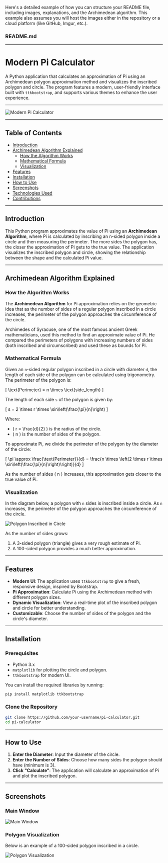 Here's a detailed example of how you can structure your README file, including images, explanations, and the Archimedean algorithm. This example also assumes you will host the images either in the repository or a cloud platform (like GitHub, Imgur, etc.).

### README.md

---

# **Modern Pi Calculator**

A Python application that calculates an approximation of Pi using an Archimedean polygon approximation method and visualizes the inscribed polygon and circle. The program features a modern, user-friendly interface built with `ttkbootstrap`, and supports various themes to enhance the user experience.

---

![Modern Pi Calculator](https://link-to-your-image.png)  <!-- Replace with your image link -->

---

## **Table of Contents**
- [Introduction](#introduction)
- [Archimedean Algorithm Explained](#archimedean-algorithm-explained)
  - [How the Algorithm Works](#how-the-algorithm-works)
  - [Mathematical Formula](#mathematical-formula)
  - [Visualization](#visualization)
- [Features](#features)
- [Installation](#installation)
- [How to Use](#how-to-use)
- [Screenshots](#screenshots)
- [Technologies Used](#technologies-used)
- [Contributions](#contributions)

---

## **Introduction**

This Python program approximates the value of Pi using an **Archimedean Algorithm**, where Pi is calculated by inscribing an n-sided polygon inside a circle and then measuring the perimeter. The more sides the polygon has, the closer the approximation of Pi gets to the true value. The application visualizes the inscribed polygon and circle, showing the relationship between the shape and the calculated Pi value.

---

## **Archimedean Algorithm Explained**

### **How the Algorithm Works**

The **Archimedean Algorithm** for Pi approximation relies on the geometric idea that as the number of sides of a regular polygon inscribed in a circle increases, the perimeter of the polygon approaches the circumference of the circle.

Archimedes of Syracuse, one of the most famous ancient Greek mathematicians, used this method to find an approximate value of Pi. He compared the perimeters of polygons with increasing numbers of sides (both inscribed and circumscribed) and used these as bounds for Pi.

### **Mathematical Formula**

Given an `n`-sided regular polygon inscribed in a circle with diameter `d`, the length of each side of the polygon can be calculated using trigonometry. The perimeter of the polygon is:

\[
\text{Perimeter} = n \times \text{side\_length}
\]

The length of each side `s` of the polygon is given by:

\[
s = 2 \times r \times \sin\left(\frac{\pi}{n}\right)
\]

Where:
- \( r = \frac{d}{2} \) is the radius of the circle.
- \( n \) is the number of sides of the polygon.

To approximate Pi, we divide the perimeter of the polygon by the diameter of the circle:

\[
\pi \approx \frac{\text{Perimeter}}{d} = \frac{n \times \left(2 \times r \times \sin\left(\frac{\pi}{n}\right)\right)}{d}
\]

As the number of sides \( n \) increases, this approximation gets closer to the true value of Pi.

### **Visualization**

In the diagram below, a polygon with `n` sides is inscribed inside a circle. As `n` increases, the perimeter of the polygon approaches the circumference of the circle.

![Polygon Inscribed in Circle](https://link-to-polygon-image.png)  <!-- Replace with your image link -->

As the number of sides grows:
1. A 3-sided polygon (triangle) gives a very rough estimate of Pi.
2. A 100-sided polygon provides a much better approximation.

---

## **Features**

- **Modern UI**: The application uses `ttkbootstrap` to give a fresh, responsive design, inspired by Bootstrap.
- **Pi Approximation**: Calculate Pi using the Archimedean method with different polygon sizes.
- **Dynamic Visualization**: View a real-time plot of the inscribed polygon and circle for better understanding.
- **Customizable**: Choose the number of sides of the polygon and the circle's diameter.

---

## **Installation**

### Prerequisites

- Python 3.x
- `matplotlib` for plotting the circle and polygon.
- `ttkbootstrap` for modern UI.

You can install the required libraries by running:

```bash
pip install matplotlib ttkbootstrap
```

### Clone the Repository

```bash
git clone https://github.com/your-username/pi-calculator.git
cd pi-calculator
```

---

## **How to Use**

1. **Enter the Diameter**: Input the diameter of the circle.
2. **Enter the Number of Sides**: Choose how many sides the polygon should have (minimum is 3).
3. **Click "Calculate"**: The application will calculate an approximation of Pi and plot the inscribed polygon.

---

## **Screenshots**

### **Main Window**

![Main Window](https://link-to-main-window-image.png)  <!-- Replace with your image link -->

### **Polygon Visualization**

Below is an example of a 100-sided polygon inscribed in a circle.

![Polygon Visualization](https://link-to-visualization-image.png)  <!-- Replace with your image link -->
